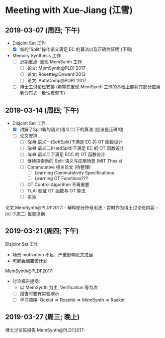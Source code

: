﻿# Meeting with Xue-Jiang (江雪)

## 2019-03-07 (周四; 下午)
- Disjoint Set 工作
	- [x] 新的“Split"操作语义满足 EC 的算法以及正确性证明 (下周)
- Memory Synthesis 工作
	- [ ] 近期重点: 重现 MemSynth 工作
		- [ ] 论文: MemSynth@PLDI'2017
		- [ ] 论文: Rosette@Onward'2013
		- [ ] 论文: AutoComp@POPL'2017
	- [ ] 博士生讨论班安排 (希望在重现 MemSynth 工作的基础上能将其部分应用到分布式一致性模型下)

## 2019-03-14 (周四; 下午)
- Disjoint Set 工作
	- [x] 讲解了Split新的语义(语义二)下的算法 (应该是正确的)
	- [ ] 论文安排
		- [ ] Split 语义一(SoftSplit)下满足 EC 的 OT 函数设计
		- [ ] Split 语义二(HardSplit)下满足 EC 的 OT 函数设计
		- [ ] Split 语义二下满足 ECC 的 OT 函数设计
		- [ ] 继续探索新的 Split 语义与应用场景 (MIT Thesis)
		- [ ] Commutative 相关论文 (待整理)
			- [ ] Learning Commutativity Specifications
			- [ ] Learning OT Functions???
		- [ ] OT Control Algorithm 不再重要
		- [ ] TLA: 验证 OT 函数与 OT 算法
		- [ ] 实验

论文 MemSynth@PLDI'2017:
	- 解释部分符号用法
	- 暂时作为博士讨论班内容
		- [x] 下周二: 报告提纲

## 2019-03-21 (周四; 下午)
Disjoint Set 工作:
- 场景 motivation 不足，严重影响论文进展
- 可能会搁置该计划

MemSynth@PLDI'2017:
- 讨论报告提纲:
	- 以 MemSynth 为主, Verification 等为次
	- [ ] 报告时要有实验演示
	- [ ] 学习顺序: Ocelot => Rosette => MemSynth => Racket

## 2019-03-27 (周三; 晚上)
博士讨论班报告 MemSynth@PLDI'2017:
